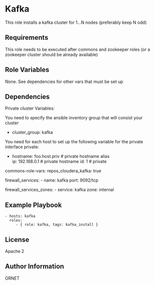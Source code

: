 Kafka
=========

This role installs a kafka cluster for 1...N nodes (preferably keep N odd)

Requirements
------------

This role needs to be executed after commons and zookeeper roles (or a zookeeper
cluster should be already available)

Role Variables
--------------

None. See dependencies for other vars that must be set up

Dependencies
------------
Private cluster Variables:

You need to specify the ansible inventory group that will consist your cluster
- cluster_group: kafka

You need for each host to set up the following variable for the private interface
private:
 - hostname: foo.host.priv  # private hostname alias  
   ip: 192.168.0.1 # private hostname
   id: 1  # private 


commons-role-vars:
  repos_cloudera_kafka: true

  firewall_services:
    - name: kafka
      port: 9092/tcp

  firewall_services_zones:
    - service: kafka
      zone: internal


Example Playbook
----------------

    - hosts: kafka
      roles:
         - { role: kafka, tags: kafka_install }

License
-------

Apache 2

Author Information
------------------
GRNET
